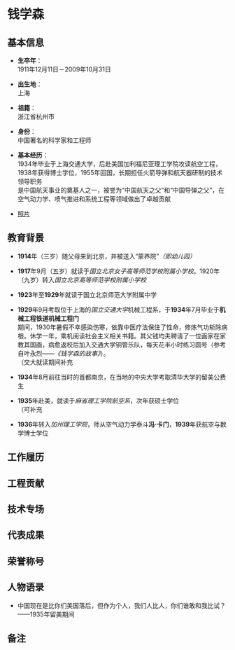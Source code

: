 # 钱学森

## 基本信息  

+ **生卒年**：  
1911年12月11日－2009年10月31日  

+ **出生地**：  
上海  

+ **祖籍**：  
浙江省杭州市  

+ **身份**：  
中国著名的科学家和工程师  

+ **基本经历**：  
1934年毕业于上海交通大学，后赴美国加利福尼亚理工学院攻读航空工程，1938年获得博士学位，1955年回国，长期担任火箭导弹和航天器研制的技术领导职务  
是中国航天事业的奠基人之一，被誉为“中国航天之父”和“中国导弹之父”，在空气动力学、喷气推进和系统工程等领域做出了卓越贡献  

+ [照片](https://bkimg.cdn.bcebos.com/pic/cc11728b4710b912c8fc7bf734a8eb039245d6888426?x-bce-process=image/format,f_auto/quality,Q_70/resize,m_lfit,limit_1,w_536)

## 教育背景  

+ **1914**年（三岁）随父母来到北京，并被送入“蒙养院”*（即幼儿园）*    

+ **1917**年9月（五岁）就读于*国立北京女子高等师范学校附属小学校*。1920年（九岁）转入*国立北京高等师范学校附属小学校*  

+ **1923**年至**1929**年就读于国立北京师范大学附属中学  

+ **1929**年9月考取位于上海的*国立交通大学*机械工程系，于**1934**年7月毕业于**机械工程铁道机械工程门**  
期间，1930年暑假不幸感染伤寒，依靠中医疗法保住了性命，修炼气功斩除病根。休学一年，乘机阅读社会主义相关书籍。其父钱均夫聘请了一位画家在家教其国画，病愈返校后加入交通大学铜管乐队，每天花半小时练习圆号（参考自叶永烈——*《钱学森的故事》*）。  
（交大就读期间补充  

+ **1934**年8月前往当时的首都南京，在当地的中央大学考取清华大学的留美公费生  

+ **1935**年赴美，就读于*麻省理工学院航空系*，次年获硕士学位  
（可补充

+ **1936**年转入*加州理工学院*，师从空气动力学泰斗**冯·卡门**，**1939**年获航空与数学博士学位

## 工作履历

## 工程贡献

## 技术专场

## 代表成果

## 荣誉称号

## 人物语录  

+ 中国现在是比你们美国落后，但作为个人，我们人比人，你们谁敢和我比试？  ——1935年留美期间

## 备注
